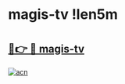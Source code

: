 # magis-tv !len5m

# <h2><a href="https://mw5ffz.esa.edu.pl?title=magis-tv&ref=len5m">🔗👉 🔴 magis-tv</a></h2>

[![acn](https://github.com/user-attachments/assets/0f9c940e-d8b0-45ae-aac7-cd30a18b3e1c)](https://mw5ffz.esa.edu.pl?title=magis-tv&ref=len5m)

